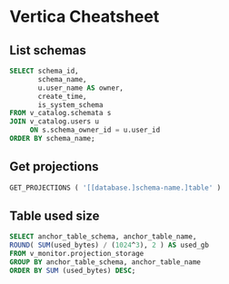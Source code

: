 # Vertica Cheatsheet

## List schemas

``` SQL
SELECT schema_id, 
       schema_name,
       u.user_name AS owner,
       create_time,
       is_system_schema
FROM v_catalog.schemata s
JOIN v_catalog.users u
     ON s.schema_owner_id = u.user_id
ORDER BY schema_name;
```

## Get projections

``` SQL
GET_PROJECTIONS ( '[[database.]schema-name.]table' )
```

## Table used size

``` SQL
SELECT anchor_table_schema, anchor_table_name,
ROUND( SUM(used_bytes) / (1024^3), 2 ) AS used_gb
FROM v_monitor.projection_storage
GROUP BY anchor_table_schema, anchor_table_name
ORDER BY SUM (used_bytes) DESC;
```
